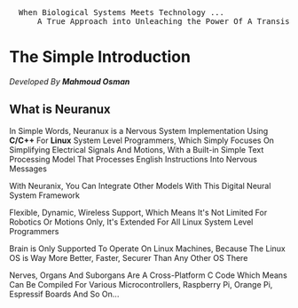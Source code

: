 <pre>
  When Biological Systems Meets Technology ...
      A True Approach into Unleaching the Power Of A Transistor.
</pre>

<h1>The Simple Introduction</h1>
<p><i>Developed By <b>Mahmoud Osman</b></i></p>
<h2>What is Neuranux</h2>
<p>In Simple Words, Neuranux is a Nervous System Implementation Using <b>C/C++</b> For <b>Linux</b> System Level Programmers, Which Simply Focuses On Simplifying Electrical Signals And Motions, With a Built-in Simple Text Processing Model That Processes English Instructions Into Nervous Messages</p>
<p>With Neuranix, You Can Integrate Other Models With This Digital Neural System Framework</p>
<p>Flexible, Dynamic, Wireless Support, Which Means It's Not Limited For Robotics Or Motions Only, It's Extended For All Linux System Level Programmers</p>
<p>Brain is Only Supported To Operate On Linux Machines, Because The Linux OS is Way More Better, Faster, Securer Than Any Other OS There</p>
<p>Nerves, Organs And Suborgans Are A Cross-Platform C Code Which Means Can Be Compiled For Various Microcontrollers, Raspberry Pi, Orange Pi, Espressif Boards And So On...</p>
